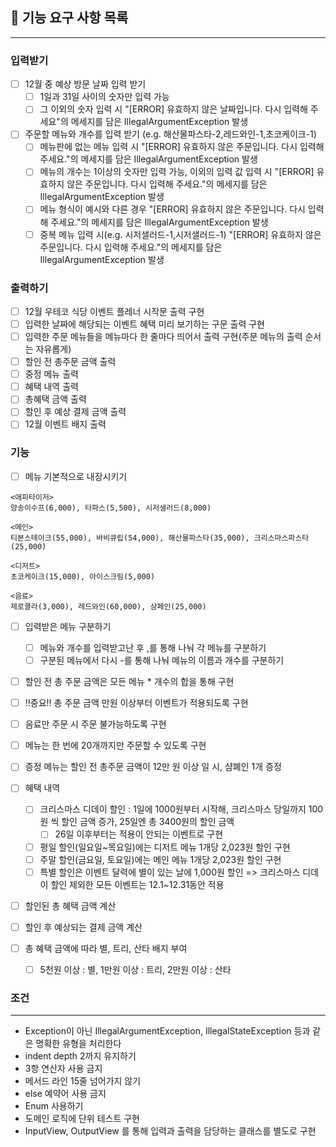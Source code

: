 ## 🚀 기능 요구 사항 목록

<hr>

### 입력받기

- [ ] 12월 중 예상 방문 날짜 입력 받기
    - [ ] 1일과 31일 사이의 숫자만 입력 가능
    - [ ] 그 이외의 숫자 입력 시 "[ERROR] 유효하지 않은 날짜입니다. 다시 입력해 주세요"의 메세지를 담은
      IllegalArgumentException 발생
- [ ] 주문할 메뉴와 개수를 입력 받기 (e.g. 해산물파스타-2,레드와인-1,초코케이크-1)
    - [ ] 메뉴판에 없는 메뉴 입력 시 "[ERROR] 유효하지 않은 주문입니다. 다시 입력해 주세요."의 메세지를 담은
      IllegalArgumentException 발생
    - [ ] 메뉴의 개수는 1이상의 숫자만 입력 가능, 이외의 입력 값 입력 시 "[ERROR] 유효하지 않은 주문입니다. 다시 입력해 주세요."의 메세지를 담은
      IllegalArgumentException 발생
    - [ ] 메뉴 형식이 예시와 다른 경우 "[ERROR] 유효하지 않은 주문입니다. 다시 입력해 주세요."의 메세지를 담은
      IllegalArgumentException 발생
    - [ ] 중복 메뉴 입력 시(e.g. 시저샐러드-1,시저샐러드-1) "[ERROR] 유효하지 않은 주문입니다. 다시 입력해 주세요."의 메세지를 담은
      IllegalArgumentException 발생

### 출력하기

- [ ] 12월 우테코 식당 이벤트 플레너 시작문 출력 구현
- [ ] 입력한 날짜에 해당되는 이벤트 혜택 미리 보기하는 구문 출력 구현
- [ ] 입력한 주문 메뉴들을 메뉴마다 한 줄마다 띄어서 출력 구현(주문 메뉴의 출력 순서는 자유롭게)
- [ ] 할인 전 총주문 금액 출력
- [ ] 중정 메뉴 출력
- [ ] 혜택 내역 출력
- [ ] 총혜택 금액 출력
- [ ] 할인 후 예상 결제 금액 출력
- [ ] 12월 이벤트 배지 출력

### 기능

- [ ] 메뉴 기본적으로 내장시키기

```
<애피타이저>
양송이수프(6,000), 타파스(5,500), 시저샐러드(8,000)

<메인>
티본스테이크(55,000), 바비큐립(54,000), 해산물파스타(35,000), 크리스마스파스타(25,000)

<디저트>
초코케이크(15,000), 아이스크림(5,000)

<음료>
제로콜라(3,000), 레드와인(60,000), 샴페인(25,000)
```

- [ ] 입력받은 메뉴 구분하기
    - [ ] 메뉴와 개수를 입력받고난 후 ,를 통해 나눠 각 메뉴를 구분하기
    - [ ] 구분된 메뉴에서 다시 -를 통해 나눠 메뉴의 이름과 개수를 구분하기
- [ ] 할인 전 총 주문 금액은 모든 메뉴 * 개수의 합을 통해 구현

- [ ] !!중요!! 총 주문 금액 만원 이상부터 이벤트가 적용되도록 구현
- [ ] 음료만 주문 시 주문 불가능하도록 구현
- [ ] 메뉴는 한 번에 20개까지만 주문할 수 있도록 구현
- [ ] 증정 메뉴는 할인 전 총주문 금액이 12만 원 이상 일 시, 샴폐인 1개 증정
- [ ] 혜택 내역
    - [ ] 크리스마스 디데이 할인 : 1일에 1000원부터 시작해, 크리스마스 당일까지 100원 씩 할인 금액 증가, 25일엔 총 3400원의 할인 금액
        - [ ] 26일 이후부터는 적용이 안되는 이벤트로 구현
    - [ ] 평일 할인(일요일~목요일)에는 디저트 메뉴 1개당 2,023원 할인 구현
    - [ ] 주말 할인(금요일, 토요일)에는 메인 메뉴 1개당 2,023원 할인 구현
    - [ ] 특별 할인은 이벤트 달력에 별이 있는 날에 1,000원 할인
      => 크리스마스 디데이 할인 제외한 모든 이벤트는 12.1~12.31동안 적용
- [ ] 할인된 총 혜택 금액 계산
- [ ] 할인 후 예상되는 결제 금액 계산
- [ ] 총 혜택 금액에 따라 별, 트리, 산타 배지 부여
    - [ ] 5천원 이상 : 별, 1만원 이상 : 트리, 2만원 이상 : 산타

### 조건

<hr>

- Exception이 아닌 IllegalArgumentException, IllegalStateException
  등과 같은 명확한 유형을 처리한다
- indent depth 2까지 유지하기
- 3항 연산자 사용 금지
- 메서드 라인 15줄 넘어가지 않기
- else 예약어 사용 금지
- Enum 사용하기
- 도메인 로직에 단위 테스트 구현
- InputView, OutputView 를 통해 입력과 출력을 담당하는 클래스를 별도로 구현